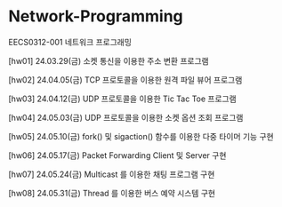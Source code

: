 # Network-Programming
EECS0312-001 네트워크 프로그래밍

[hw01] 24.03.29(금) 소켓 통신을 이용한 주소 변환 프로그램

[hw02] 24.04.05(금) TCP 프로토콜을 이용한 원격 파일 뷰어 프로그램

[hw03] 24.04.12(금) UDP 프로토콜을 이용한 Tic Tac Toe 프로그램

[hw04] 24.05.03(금) UDP 프로토콜을 이용한 소켓 옵션 조회 프로그램

[hw05] 24.05.10(금) fork() 및 sigaction() 함수를 이용한 다중 타이머 기능 구현

[hw06] 24.05.17(금) Packet Forwarding Client 및 Server 구현

[hw07] 24.05.24(금) Multicast 를 이용한 채팅 프로그램 구현

[hw08] 24.05.31(금) Thread 를 이용한 버스 예약 시스템 구현

